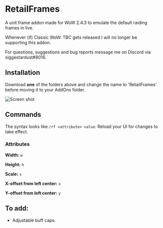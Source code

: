 # RetailFrames
A unit frame addon made for WoW 2.4.3 to emulate the default raiding frames in live.

Whenever (if) Classic WoW: TBC gets released I will no longer be supporting this addon.

For questions, suggestions and bug reports message me on Discord via siggestardust#8016.

## Installation

Download **one** of the folders above and change the name to 'RetailFrames' before moving it to your AddOns folder. 

![Screen shot](https://image.prntscr.com/image/mNEcMrFXQXOEBV5h0FhE8A.png)

## Commands

The syntax looks like `/rf <attribute> value`. Reload your UI for changes to take effect.

### Attributes

**Width:** `w`

**Height:** `h`

**Scale:** `s`

**X-offset from left center:** `x`

**Y-offset from left center:** `y`

## To add: 
- Adjustable buff caps.
